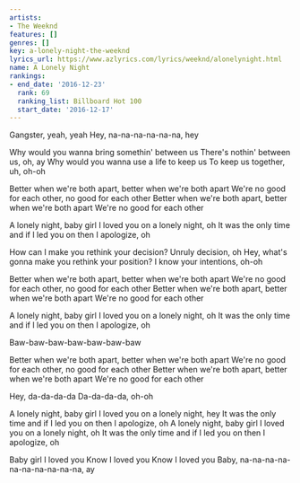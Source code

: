 ```yaml
---
artists:
- The Weeknd
features: []
genres: []
key: a-lonely-night-the-weeknd
lyrics_url: https://www.azlyrics.com/lyrics/weeknd/alonelynight.html
name: A Lonely Night
rankings:
- end_date: '2016-12-23'
  rank: 69
  ranking_list: Billboard Hot 100
  start_date: '2016-12-17'
---
```


Gangster, yeah, yeah
Hey, na-na-na-na-na-na, hey

Why would you wanna bring somethin' between us
There's nothin' between us, oh, ay
Why would you wanna use a life to keep us
To keep us together, uh, oh-oh

Better when we're both apart, better when we're both apart
We're no good for each other, no good for each other
Better when we're both apart, better when we're both apart
We're no good for each other

A lonely night, baby girl I loved you on a lonely night, oh
It was the only time and if I led you on then I apologize, oh

How can I make you rethink your decision?
Unruly decision, oh
Hey, what's gonna make you rethink your position?
I know your intentions, oh-oh

Better when we're both apart, better when we're both apart
We're no good for each other, no good for each other
Better when we're both apart, better when we're both apart
We're no good for each other

A lonely night, baby girl I loved you on a lonely night, oh
It was the only time and if I led you on then I apologize, oh

Baw-baw-baw-baw-baw-baw-baw

Better when we're both apart, better when we're both apart
We're no good for each other, no good for each other
Better when we're both apart, better when we're both apart
We're no good for each other

Hey, da-da-da-da
Da-da-da-da, oh-oh

A lonely night, baby girl I loved you on a lonely night, hey
It was the only time and if I led you on then I apologize, oh
A lonely night, baby girl I loved you on a lonely night, oh
It was the only time and if I led you on then I apologize, oh

Baby girl I loved you
Know I loved you
Know I loved you
Baby, na-na-na-na-na-na-na-na-na-na, ay



